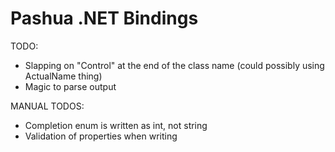 # Pashua .NET Bindings

TODO:
* Slapping on "Control" at the end of the class name (could possibly using ActualName thing)
* Magic to parse output

MANUAL TODOS:
* Completion enum is written as int, not string
* Validation of properties when writing

